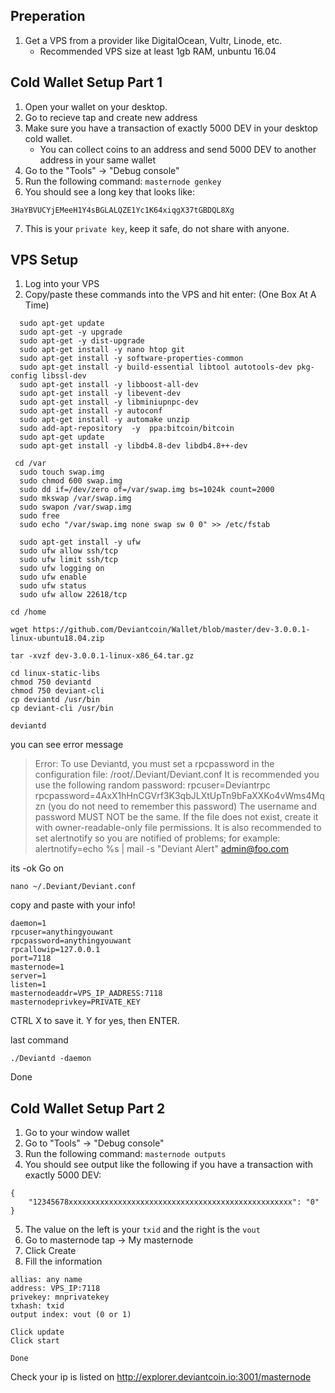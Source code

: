## Preperation

1. Get a VPS from a provider like DigitalOcean, Vultr, Linode, etc. 
   - Recommended VPS size at least 1gb RAM, unbuntu 16.04    


## Cold Wallet Setup Part 1

1. Open your wallet on your desktop.
2. Go to recieve tap and create new address
3. Make sure you have a transaction of exactly 5000 DEV in your desktop cold wallet.
    * You can collect coins to an address and send 5000 DEV to another address in your same wallet
4. Go to the "Tools" -> "Debug console"
5. Run the following command: `masternode genkey`
6. You should see a long key that looks like:
```
3HaYBVUCYjEMeeH1Y4sBGLALQZE1Yc1K64xiqgX37tGBDQL8Xg
```  

7. This is your `private key`, keep it safe, do not share with anyone.



## VPS Setup

1. Log into your VPS   
2. Copy/paste these commands into the VPS and hit enter: (One Box At A Time)
```
  sudo apt-get update
  sudo apt-get -y upgrade
  sudo apt-get -y dist-upgrade
  sudo apt-get install -y nano htop git
  sudo apt-get install -y software-properties-common
  sudo apt-get install -y build-essential libtool autotools-dev pkg-config libssl-dev
  sudo apt-get install -y libboost-all-dev
  sudo apt-get install -y libevent-dev
  sudo apt-get install -y libminiupnpc-dev
  sudo apt-get install -y autoconf
  sudo apt-get install -y automake unzip
  sudo add-apt-repository  -y  ppa:bitcoin/bitcoin
  sudo apt-get update
  sudo apt-get install -y libdb4.8-dev libdb4.8++-dev
```
```
 cd /var
  sudo touch swap.img
  sudo chmod 600 swap.img
  sudo dd if=/dev/zero of=/var/swap.img bs=1024k count=2000
  sudo mkswap /var/swap.img
  sudo swapon /var/swap.img
  sudo free
  sudo echo "/var/swap.img none swap sw 0 0" >> /etc/fstab

```
```
  sudo apt-get install -y ufw
  sudo ufw allow ssh/tcp
  sudo ufw limit ssh/tcp
  sudo ufw logging on
  sudo ufw enable
  sudo ufw status
  sudo ufw allow 22618/tcp
```
```
cd /home
```
```
wget https://github.com/Deviantcoin/Wallet/blob/master/dev-3.0.0.1-linux-ubuntu18.04.zip
```
```
tar -xvzf dev-3.0.0.1-linux-x86_64.tar.gz
```
```
cd linux-static-libs
chmod 750 deviantd
chmod 750 deviant-cli
cp deviantd /usr/bin
cp deviant-cli /usr/bin
```
```
deviantd
```
you can see error message

>Error: To use Deviantd, you must set a rpcpassword in the configuration file:
>/root/.Deviant/Deviant.conf
>It is recommended you use the following random password:
>rpcuser=Deviantrpc
>rpcpassword=4AxX1hHnCGVrf3K3qbJLXtUpTn9bFaXXKo4vWms4Mqzn
>(you do not need to remember this password)
>The username and password MUST NOT be the same.
>If the file does not exist, create it with owner-readable-only file permissions.
>It is also recommended to set alertnotify so you are notified of problems;
>for example: alertnotify=echo %s | mail -s "Deviant Alert" admin@foo.com

its -ok
Go on

```
nano ~/.Deviant/Deviant.conf
```

copy and paste with your info!

```
daemon=1
rpcuser=anythingyouwant
rpcpassword=anythingyouwant
rpcallowip=127.0.0.1
port=7118
masternode=1
server=1
listen=1
masternodeaddr=VPS_IP_AADRESS:7118
masternodeprivkey=PRIVATE_KEY
```

CTRL X to save it. Y for yes, then ENTER.

last command
```
./Deviantd -daemon
```
Done

## Cold Wallet Setup Part 2 

1. Go to your window wallet   
2. Go to "Tools" -> "Debug console"
3. Run the following command: `masternode outputs`
4. You should see output like the following if you have a transaction with exactly 5000 DEV:
```
{
    "12345678xxxxxxxxxxxxxxxxxxxxxxxxxxxxxxxxxxxxxxxxxxxxxxxxxx": "0"
}
```
5. The value on the left is your `txid` and the right is the `vout`
6. Go to masternode tap -> My masternode
7. Click Create
8. Fill the information
```
allias: any name
address: VPS_IP:7118
privekey: mnprivatekey
txhash: txid
output index: vout (0 or 1)

Click update
Click start

Done
```
Check your ip is listed on http://explorer.deviantcoin.io:3001/masternode 


